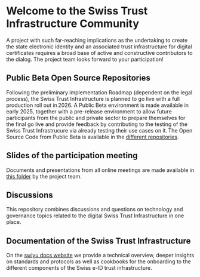 # Welcome to the Swiss Trust Infrastructure Community

A project with such far-reaching implications as the undertaking to create the state electronic identity and an associated trust infrastructure for digital certificates requires a broad base of active and constructive contributors to the dialog. The project team looks forward to your participation!

## Public Beta Open Source Repositories

Following the preliminary implementation Roadmap (dependent on the legal process), the Swiss Trust Infrastructure is planned to go live with a full production roll out in 2026. A Public Beta environment is made available in early 2025, together with a pre-release environment to allow future participants from the public and private sector to prepare themselves for the final go live and provide feedback by contributing to the testing of the Swiss Trust Infrastrucure via already testing their use cases on it. The Open Source Code from Public Beta is available in the [different repositories](https://github.com/orgs/swiyu-admin-ch/repositories).

## Slides of the participation meeting

Documents and presentations from all online meetings are made available in [this folder](../tree/main/meetings) by the project team. 

## Discussions

This repository combines discussions and questions on technology and governance topics related to the digital Swiss Trust Infrastructure in one place. 

## Documentation of the Swiss Trust Infrastructure

On the [swiyu docs website](https://swiyu-admin-ch.github.io/) we provide a technical overview, deeper insights on standards and protocols as well as cookbooks for the onboarding to the different components of the Swiss e-ID trust infrastructure.





